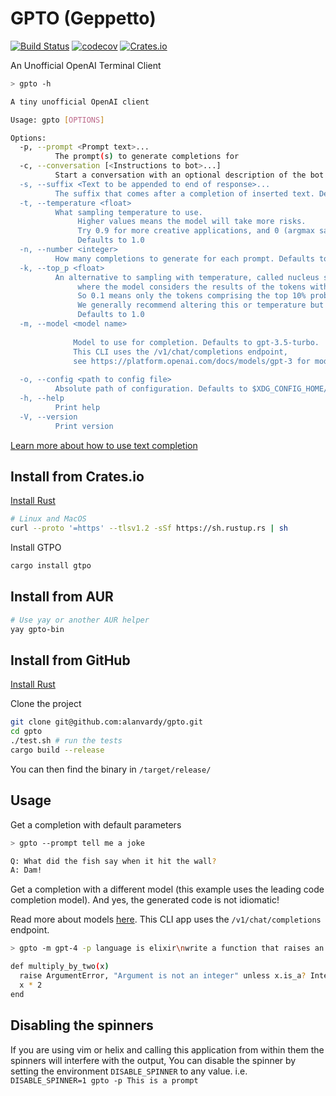 # GPTO (Geppetto)

[![Build Status](https://github.com/alanvardy/gpto/workflows/ci/badge.svg)](https://github.com/alanvardy/gpto) [![codecov](https://codecov.io/gh/alanvardy/gpto/branch/master/graph/badge.svg?token=9FBJK1SU0K)](https://codecov.io/gh/alanvardy/gpto) [![Crates.io](https://img.shields.io/crates/v/gpto.svg)](https://crates.io/crates/gpto)

An Unofficial OpenAI Terminal Client

```bash
> gpto -h

A tiny unofficial OpenAI client

Usage: gpto [OPTIONS]

Options:
  -p, --prompt <Prompt text>...
          The prompt(s) to generate completions for
  -c, --conversation [<Instructions to bot>...]
          Start a conversation with an optional description of the bot's role
  -s, --suffix <Text to be appended to end of response>...
          The suffix that comes after a completion of inserted text. Defaults to an empty string
  -t, --temperature <float>
          What sampling temperature to use. 
               Higher values means the model will take more risks. 
               Try 0.9 for more creative applications, and 0 (argmax sampling) for ones with a well-defined answer. 
               Defaults to 1.0
  -n, --number <integer>
          How many completions to generate for each prompt. Defaults to 1
  -k, --top_p <float>
          An alternative to sampling with temperature, called nucleus sampling,
               where the model considers the results of the tokens with top_p probability mass.
               So 0.1 means only the tokens comprising the top 10% probability mass are considered.
               We generally recommend altering this or temperature but not both.
               Defaults to 1.0
  -m, --model <model name>
          
              Model to use for completion. Defaults to gpt-3.5-turbo.
              This CLI uses the /v1/chat/completions endpoint,
              see https://platform.openai.com/docs/models/gpt-3 for models available
              
  -o, --config <path to config file>
          Absolute path of configuration. Defaults to $XDG_CONFIG_HOME/gpto.cfg
  -h, --help
          Print help
  -V, --version
          Print version
  ```

[Learn more about how to use text completion](https://beta.openai.com/docs/guides/completion/introduction)

## Install from Crates.io

[Install Rust](https://www.rust-lang.org/tools/install)

```bash
# Linux and MacOS
curl --proto '=https' --tlsv1.2 -sSf https://sh.rustup.rs | sh
```

Install GTPO

```bash
cargo install gtpo
```

## Install from AUR

```bash
# Use yay or another AUR helper
yay gpto-bin
```

## Install from GitHub

[Install Rust](https://www.rust-lang.org/tools/install)

Clone the project

```bash
git clone git@github.com:alanvardy/gpto.git
cd gpto
./test.sh # run the tests
cargo build --release
```

You can then find the binary in `/target/release/`

## Usage

Get a completion with default parameters

```bash
> gpto --prompt tell me a joke

Q: What did the fish say when it hit the wall?
A: Dam!
```

Get a completion with a different model (this example uses the leading code completion model). And yes, the generated code is not idiomatic!

Read more about models [here](https://platform.openai.com/docs/models/gpt-3). This CLI app uses the `/v1/chat/completions` endpoint.

```bash
> gpto -m gpt-4 -p language is elixir\nwrite a function that raises an error if the argument is not an integer and multiplies it by 2 if it is an integer

def multiply_by_two(x)
  raise ArgumentError, "Argument is not an integer" unless x.is_a? Integer
  x * 2
end
```

## Disabling the spinners

If you are using vim or helix and calling this application from within them the spinners will interfere with the output, You can disable the spinner by setting the environment `DISABLE_SPINNER` to any value. i.e. `DISABLE_SPINNER=1 gpto -p This is a prompt`
